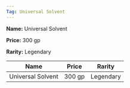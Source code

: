 ```yaml
---
Tag: Universal Solvent
---
```


**Name:** Universal Solvent

**Price:** 300 gp

**Rarity:** Legendary

| Name     | Price     | Rarity     |
| -------- | --------- | ---------- |
| Universal Solvent | 300 gp | Legendary |
